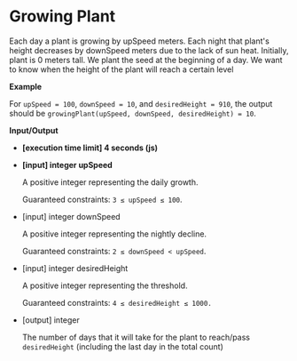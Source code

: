 # Growing Plant

Each day a plant is growing by upSpeed meters. Each night that plant's height decreases by downSpeed meters due to the lack of sun heat. Initially, plant is 0 meters tall. We plant the seed at the beginning of a day. We want to know when the height of the plant will reach a certain level

**Example**

For `upSpeed = 100`, `downSpeed = 10`, and `desiredHeight = 910`, the output should be
`growingPlant(upSpeed, downSpeed, desiredHeight) = 10`.

**Input/Output**

- **[execution time limit] 4 seconds (js)**

- **[input] integer upSpeed**

    A positive integer representing the daily growth.

    Guaranteed constraints:
    `3 ≤ upSpeed ≤ 100`.

- [input] integer downSpeed

    A positive integer representing the nightly decline.

    Guaranteed constraints:
    `2 ≤ downSpeed < upSpeed`.

- [input] integer desiredHeight

    A positive integer representing the threshold.

    Guaranteed constraints:
    `4 ≤ desiredHeight ≤ 1000.`

- [output] integer

    The number of days that it will take for the plant to reach/pass `desiredHeight` (including the last day in the total count)